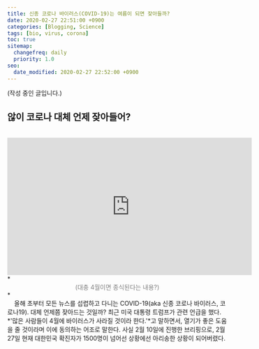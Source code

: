 ```yaml
---
title: 신종 코로나 바이러스(COVID-19)는 여름이 되면 잦아들까?
date: 2020-02-27 22:51:00 +0900
categories: [Blogging, Science]
tags: [bio, virus, corona]
toc: true
sitemap:
  changefreq: daily
  priority: 1.0
seo:
  date_modified: 2020-02-27 22:52:00 +0900
---
```

(작성 중인 글입니다.)

## **않이 코로나 대체 언제 잦아들어?**
<br>
<center><iframe width="560" height="315" src="https://www.youtube.com/embed/LRmo6R2WN0Y" frameborder="0" allow="accelerometer; autoplay; encrypted-media; gyroscope; picture-in-picture" allowfullscreen></iframe></center>
*<center><span style="color:gray">(대충 4월이면 종식된다는 내용?)</span></center>*

<br>
&nbsp;&nbsp;&nbsp;&nbsp;올해 초부터 모든 뉴스를 섭렵하고 다니는 COVID-19(aka 신종 코로나 바이러스, 코로나19). 대체 언제쯤 잦아드는 것일까? 최근 미국 대통령 트럼프가 관련 언급을 했다. *'많은 사람들이 4월에 바이러스가 사라질 것이라 한다.'*고 말하면서, 열기가
좋은 도움을 줄 것이라며 이에 동의하는 어조로 말한다. 사실 2월 10일에 진행한 브리핑으로, 2월 27일 현재 대한민국 확진자가 1500명이 넘어선 상황에선 아리송한 상황이 되어버렸다.